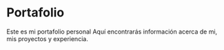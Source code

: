 # Portafolio
Este es mi portafolio personal
Aquí encontrarás información acerca de mi, mis proyectos y experiencia.
